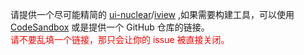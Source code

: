 请提供一个尽可能精简的 [ui-nuclear](http://idg-shentonghui.tunnel.zhoumiao.com/)/[iview](https://www.iviewui.com//) ,如果需要构建工具，可以使用 [CodeSandbox](https://codesandbox.io/s/vue) 或是提供一个 GitHub 仓库的链接。
<br>
<span style="color:red">请不要乱填一个链接，那只会让你的 issue 被直接关闭。</span>
